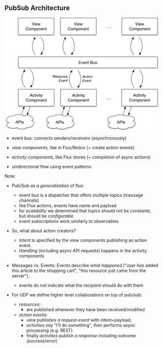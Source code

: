 ## PubSub Architecture

![pub-sub-overview](slides/05_pubsub/images/pub-sub-overview.svg)

- event bus: connects senders/receivers (asynchronously)

- *view components,* like in Flux/Redux (+ create action events)

- *activity components,* like Flux stores (+ completion of async actions)

- unidirectional flow using event patterns


Note:
  - Pub/Sub *as a generalization* of flux:
    - event bus is a dispatcher that offers multiple topics (message channels)
    - like Flux actions, events have name and payload
    - for *scalability* we determined that topics should not be constants, but should be *configurable*
    - *event subscriptions* work similarly to observables

  - So, what about action creators?
    - *Intent* is specified by the view components publishing an action event.
    - *Handling* (including async API requests) happens in the activity components

  - Messages vs. Events: Events describe *what happened* ("user *has* added this article to the shopping cart", "this resource just came from the server").
    - events do not indicate what the recipient should do with them

  - For *UDF* we define higher level collaborations on top of pub/sub:
    - *resources:*
      - are published whenever they have been received/modified
    - *action events:*
      - *view publishes a request-event* with intent+payload,
      - *activities say* "I'll do something", then performs async processing (e.g. REST)
      - finally *activities publish a response* including outcome (success/error)
